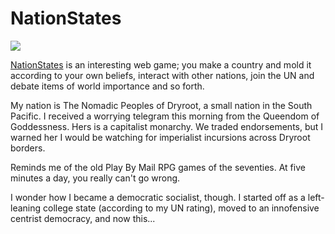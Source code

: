 # NationStates

![](../images/dryroot.gif)

[NationStates](http://www.nationstates.net) is an interesting web game; you make a country and mold it according to your own beliefs, interact with other nations, join the UN and debate items of world importance and so forth.

My nation is The Nomadic Peoples of Dryroot, a small nation in the South Pacific. I received a worrying telegram this morning from the Queendom of Goddessness. Hers is a capitalist monarchy. We traded endorsements, but I warned her I would be watching for imperialist incursions across Dryroot borders.

Reminds me of the old Play By Mail RPG games of the seventies. At five minutes a day, you really can't go wrong.

I wonder how I became a democratic socialist, though. I started off as a left-leaning college state (according to my UN rating), moved to an innofensive centrist democracy, and now this...
